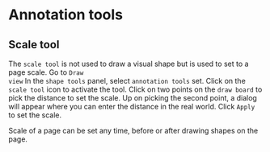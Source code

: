 # Annotation tools

## Scale tool
The <code>scale tool</code> is not used to draw a visual shape but is used to set to a page scale.
<procedure>
<step>
Go to <code>Draw view</code>
</step>
<step>
In the <code>shape tools</code> panel, select <code>annotation tools</code> set.
</step>
<step>
Click on the <code>scale tool</code> icon to activate the tool.
</step>
<step>
Click on two points on the <code>draw board</code> to pick the distance to set the scale.
</step>
<step>
Up on picking the second point, a dialog will appear where you can enter the distance in the real world.
</step>
<step>
Click <code>Apply</code> to set the scale.
</step>
<tip>
<p>
   Scale of a page can be set any time, before or after drawing shapes on the page.
</p>
</tip>
</procedure>